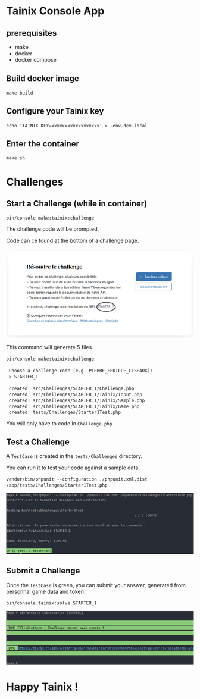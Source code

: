 # Tainix Console App

## prerequisites

 * make
 * docker
 * docker compose

## Build docker image

```shell
make build
```

## Configure your Tainix key

```shell
echo 'TAINIX_KEY=xxxxxxxxxxxxxxxxxx' > .env.dev.local
```

## Enter the container

```shell
make sh
```

# Challenges

## Start a Challenge (while in container)

```shell
bin/console make:tainix:challenge
```

The challenge code will be prompted.

Code can ce found at the bottom of a challenge page.

![challenge_code.png](doc/challenge_code.png)

This command will generate 5 files.

```shell
bin/console make:tainix:challenge

 Choose a challenge code (e.g. PIERRE_FEUILLE_CISEAUX):
 > STARTER_1

 created: src/Challenges/STARTER_1/Challenge.php
 created: src/Challenges/STARTER_1/Tainix/Input.php
 created: src/Challenges/STARTER_1/Tainix/Sample.php
 created: src/Challenges/STARTER_1/Tainix/Game.php
 created: tests/Challenges/Starter1Test.php
```

You will only have to code in `Challenge.php`

## Test a Challenge

A `TestCase` is created in the `tests/Challenges` directory.

You can run it to test your code against a sample data.

```shell
vendor/bin/phpunit --configuration ./phpunit.xml.dist /app/tests/Challenges/Starter1Test.php
```

![tests_ok.png](doc/tests_ok.png)

## Submit a Challenge

Once the `TestCase` is green, you can submit your answer, generated from personnal game data and token.

```shell
bin/console tainix:solve STARTER_1
```

![solve_ok.png](doc/solve_ok.png)

# Happy Tainix !
